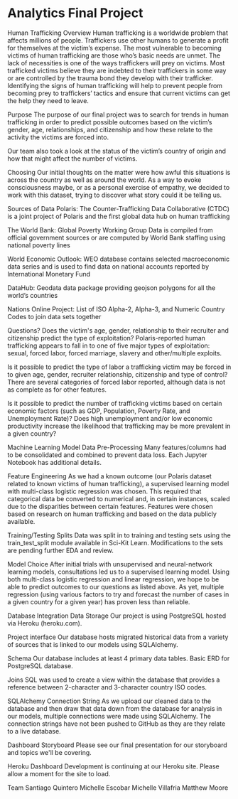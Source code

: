 # Analytics Final Project
Human Trafficking
Overview
Human trafficking is a worldwide problem that affects millions of people. Traffickers use other humans to generate a profit for themselves at the victim’s expense. The most vulnerable to becoming victims of human trafficking are those who’s basic needs are unmet. The lack of necessities is one of the ways traffickers will prey on victims. Most trafficked victims believe they are indebted to their traffickers in some way or are controlled by the trauma bond they develop with their trafficker. Identifying the signs of human trafficking will help to prevent people from becoming prey to traffickers’ tactics and ensure that current victims can get the help they need to leave.

Purpose
The purpose of our final project was to search for trends in human trafficking in order to predict possible outcomes based on the victim’s gender, age, relationships, and citizenship and how these relate to the activity the victims are forced into.

Our team also took a look at the status of the victim’s country of origin and how that might affect the number of victims.

Choosing
Our initial thoughts on the matter were how awful this situations is across the country as well as around the world. As a way to evoke consciousness maybe, or as a personal exercise of empathy, we decided to work with this dataset, trying to discover what story could it be telling us.

Sources of Data
Polaris: The Counter-Trafficking Data Collaborative (CTDC) is a joint project of Polaris and the first global data hub on human trafficking

The World Bank: Global Poverty Working Group Data is compiled from official government sources or are computed by World Bank staffing using national poverty lines

World Economic Outlook: WEO database contains selected macroeconomic data series and is used to find data on national accounts reported by International Monetary Fund

DataHub: Geodata data package providing geojson polygons for all the world’s countries

Nations Online Project: List of ISO Alpha-2, Alpha-3, and Numeric Country Codes to join data sets together

Questions?
Does the victim's age, gender, relationship to their recruiter and citizenship predict the type of exploitation?
Polaris-reported human trafficking appears to fall in to one of five major types of exploitation: sexual, forced labor, forced marriage, slavery and other/multiple exploits.

Is it possible to predict the type of labor a trafficking victim may be forced in to given age, gender, recruiter relationship, citizenship and type of control?
There are several categories of forced labor reported, although data is not as complete as for other features.

Is it possible to predict the number of trafficking victims based on certain economic factors (such as GDP, Population, Poverty Rate, and Unemployment Rate)?
Does high unemployment and/or low economic productivity increase the likelihood that trafficking may be more prevalent in a given country?

Machine Learning Model
Data Pre-Processing
Many features/columns had to be consolidated and combined to prevent data loss. Each Jupyter Notebook has additional details.

Feature Engineering
As we had a known outcome (our Polaris dataset related to known victims of human trafficking), a supervised learning model with multi-class logistic regression was chosen. This required that categorical data be converted to numerical and, in certain instances, scaled due to the disparities between certain features. Features were chosen based on research on human trafficking and based on the data publicly available.

Training/Testing Splits
Data was split in to training and testing sets using the train_test_split module available in Sci-Kit Learn. Modifications to the sets are pending further EDA and review.

Model Choice
After initial trials with unsupervised and neural-network learning models, consultations led us to a supervised learning model. Using both multi-class logistic regression and linear regression, we hope to be able to predict outcomes to our questions as listed above. As yet, multiple regression (using various factors to try and forecast the number of cases in a given country for a given year) has proven less than reliable.

Database Integration
Data Storage
Our project is using PostgreSQL hosted via Heroku (heroku.com).

Project interface
Our database hosts migrated historical data from a variety of sources that is linked to our models using SQLAlchemy.

Schema
Our database includes at least 4 primary data tables. Basic ERD for PostgreSQL database.

Joins
SQL was used to create a view within the database that provides a reference between 2-character and 3-character country ISO codes.

SQLAlchemy Connection String
As we upload our cleaned data to the database and then draw that data down from the database for analysis in our models, multiple connections were made using SQLAlchemy. The connection strings have not been pushed to GitHub as they are they relate to a live database.

Dashboard
Storyboard
Please see our final presentation for our storyboard and topics we'll be covering.

Heroku Dashboard
Development is continuing at our Heroku site. Please allow a moment for the site to load.

Team
Santiago Quintero
Michelle Escobar
Michelle Villafria
Matthew Moore
